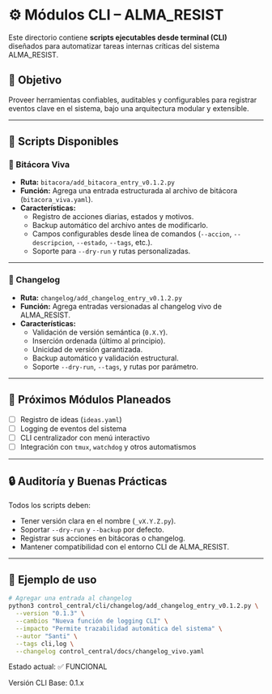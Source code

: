 # ⚙️ Módulos CLI – ALMA_RESIST

Este directorio contiene **scripts ejecutables desde terminal (CLI)** diseñados para automatizar tareas internas críticas del sistema ALMA_RESIST.

## 📌 Objetivo

Proveer herramientas confiables, auditables y configurables para registrar eventos clave en el sistema, bajo una arquitectura modular y extensible.

---

## 🧰 Scripts Disponibles

### 📝 Bitácora Viva

- **Ruta:** `bitacora/add_bitacora_entry_v0.1.2.py`
- **Función:** Agrega una entrada estructurada al archivo de bitácora (`bitacora_viva.yaml`).
- **Características:**
  - Registro de acciones diarias, estados y motivos.
  - Backup automático del archivo antes de modificarlo.
  - Campos configurables desde línea de comandos (`--accion`, `--descripcion`, `--estado`, `--tags`, etc.).
  - Soporte para `--dry-run` y rutas personalizadas.

---

### 🧾 Changelog

- **Ruta:** `changelog/add_changelog_entry_v0.1.2.py`
- **Función:** Agrega entradas versionadas al changelog vivo de ALMA_RESIST.
- **Características:**
  - Validación de versión semántica (`0.X.Y`).
  - Inserción ordenada (último al principio).
  - Unicidad de versión garantizada.
  - Backup automático y validación estructural.
  - Soporte `--dry-run`, `--tags`, y rutas por parámetro.

---

## 📎 Próximos Módulos Planeados

- [ ] Registro de ideas (`ideas.yaml`)
- [ ] Logging de eventos del sistema
- [ ] CLI centralizador con menú interactivo
- [ ] Integración con `tmux`, `watchdog` y otros automatismos

---

## 🔒 Auditoría y Buenas Prácticas

Todos los scripts deben:
- Tener versión clara en el nombre (`_vX.Y.Z.py`).
- Soportar `--dry-run` y `--backup` por defecto.
- Registrar sus acciones en bitácoras o changelog.
- Mantener compatibilidad con el entorno CLI de ALMA_RESIST.

---

## 👣 Ejemplo de uso

```bash
# Agregar una entrada al changelog
python3 control_central/cli/changelog/add_changelog_entry_v0.1.2.py \
  --version "0.1.3" \
  --cambios "Nueva función de logging CLI" \
  --impacto "Permite trazabilidad automática del sistema" \
  --autor "Santi" \
  --tags cli,log \
  --changelog control_central/docs/changelog_vivo.yaml
```



Estado actual: ✅ FUNCIONAL

Versión CLI Base: 0.1.x